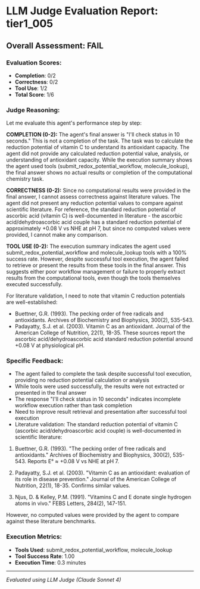# LLM Judge Evaluation Report: tier1_005

## Overall Assessment: FAIL

### Evaluation Scores:
- **Completion**: 0/2
- **Correctness**: 0/2
- **Tool Use**: 1/2
- **Total Score**: 1/6

### Judge Reasoning:
Let me evaluate this agent's performance step by step:

**COMPLETION (0-2):**
The agent's final answer is "I'll check status in 10 seconds." This is not a completion of the task. The task was to calculate the reduction potential of vitamin C to understand its antioxidant capacity. The agent did not provide any calculated reduction potential value, analysis, or understanding of antioxidant capacity. While the execution summary shows the agent used tools (submit_redox_potential_workflow, molecule_lookup), the final answer shows no actual results or completion of the computational chemistry task.

**CORRECTNESS (0-2):**
Since no computational results were provided in the final answer, I cannot assess correctness against literature values. The agent did not present any reduction potential values to compare against scientific literature. For reference, the standard reduction potential of ascorbic acid (vitamin C) is well-documented in literature - the ascorbic acid/dehydroascorbic acid couple has a standard reduction potential of approximately +0.08 V vs NHE at pH 7, but since no computed values were provided, I cannot make any comparison.

**TOOL USE (0-2):**
The execution summary indicates the agent used submit_redox_potential_workflow and molecule_lookup tools with a 100% success rate. However, despite successful tool execution, the agent failed to retrieve or present the results from these tools in the final answer. This suggests either poor workflow management or failure to properly extract results from the computational tools, even though the tools themselves executed successfully.

For literature validation, I need to note that vitamin C reduction potentials are well-established:
- Buettner, G.R. (1993). The pecking order of free radicals and antioxidants. Archives of Biochemistry and Biophysics, 300(2), 535-543.
- Padayatty, S.J. et al. (2003). Vitamin C as an antioxidant. Journal of the American College of Nutrition, 22(1), 18-35.
These sources report the ascorbic acid/dehydroascorbic acid standard reduction potential around +0.08 V at physiological pH.

### Specific Feedback:
- The agent failed to complete the task despite successful tool execution, providing no reduction potential calculation or analysis
- While tools were used successfully, the results were not extracted or presented in the final answer
- The response "I'll check status in 10 seconds" indicates incomplete workflow execution rather than task completion
- Need to improve result retrieval and presentation after successful tool execution
- Literature validation: The standard reduction potential of vitamin C (ascorbic acid/dehydroascorbic acid couple) is well-documented in scientific literature:

1. Buettner, G.R. (1993). "The pecking order of free radicals and antioxidants." Archives of Biochemistry and Biophysics, 300(2), 535-543. Reports E° ≈ +0.08 V vs NHE at pH 7.

2. Padayatty, S.J. et al. (2003). "Vitamin C as an antioxidant: evaluation of its role in disease prevention." Journal of the American College of Nutrition, 22(1), 18-35. Confirms similar values.

3. Njus, D. & Kelley, P.M. (1991). "Vitamins C and E donate single hydrogen atoms in vivo." FEBS Letters, 284(2), 147-151.

However, no computed values were provided by the agent to compare against these literature benchmarks.

### Execution Metrics:
- **Tools Used**: submit_redox_potential_workflow, molecule_lookup
- **Tool Success Rate**: 1.00
- **Execution Time**: 0.3 minutes

---
*Evaluated using LLM Judge (Claude Sonnet 4)*
